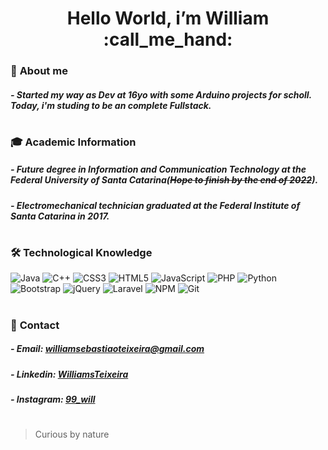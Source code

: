   <h1 align="center"> Hello World, i’m William :call_me_hand: </h1>
  
  ### :bearded_person: **About me**
  ##### - Started my way as Dev at 16yo with some Arduino projects for scholl. Today, i'm studing to be an complete Fullstack. 
    
  #
  ### :mortar_board: **Academic Information**
  ##### - Future degree in Information and Communication Technology at the Federal University of Santa Catarina(~~Hope to finish by the end of 2022~~).
  ##### - Electromechanical technician graduated at the Federal Institute of Santa Catarina in 2017. 
  
  #
  ### :hammer_and_wrench: **Technological Knowledge**
  ![Java](https://img.shields.io/badge/java-%23ED8B00.svg?style=for-the-badge&logo=java&logoColor=white)
  ![C++](https://img.shields.io/badge/c++-%2300599C.svg?style=for-the-badge&logo=c%2B%2B&logoColor=white)
  ![CSS3](https://img.shields.io/badge/css3-%231572B6.svg?style=for-the-badge&logo=css3&logoColor=white)
  ![HTML5](https://img.shields.io/badge/html5-%23E34F26.svg?style=for-the-badge&logo=html5&logoColor=white)
  ![JavaScript](https://img.shields.io/badge/javascript-%23323330.svg?style=for-the-badge&logo=javascript&logoColor=%23F7DF1E)
  ![PHP](https://img.shields.io/badge/php-%23777BB4.svg?style=for-the-badge&logo=php&logoColor=white)
  ![Python](https://img.shields.io/badge/python-3670A0?style=for-the-badge&logo=python&logoColor=ffdd54)
  ![Bootstrap](https://img.shields.io/badge/bootstrap-%23563D7C.svg?style=for-the-badge&logo=bootstrap&logoColor=white)
  ![jQuery](https://img.shields.io/badge/jquery-%230769AD.svg?style=for-the-badge&logo=jquery&logoColor=white)
  ![Laravel](https://img.shields.io/badge/laravel-%23FF2D20.svg?style=for-the-badge&logo=laravel&logoColor=white)
  ![NPM](https://img.shields.io/badge/NPM-%23000000.svg?style=for-the-badge&logo=npm&logoColor=white)
  ![Git](https://img.shields.io/badge/git-%23F05033.svg?style=for-the-badge&logo=git&logoColor=white)
  
  #
  ### :fax: **Contact**
  ##### - Email: williamsebastiaoteixeira@gmail.com
  ##### - Linkedin: [WilliamsTeixeira](https://www.linkedin.com/in/williamsebastiaoteixeira/)
  ##### - Instagram: [99_will](https://www.instagram.com/99_will/)
  
  
  # 
  
 >Curious by nature
    
